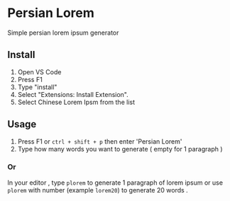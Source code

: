 # Persian Lorem

Simple persian lorem ipsum generator

## Install

1. Open VS Code
2. Press F1
3. Type "install"
4. Select "Extensions: Install Extension".
5. Select Chinese Lorem Ipsm from the list

## Usage

1. Press F1 or `ctrl + shift + p` then enter 'Persian Lorem'
2. Type how many words you want to generate ( empty for 1 paragraph )

### Or

In your editor , type `plorem` to generate 1 paragraph of lorem ipsum or use `plorem` with number (example `lorem20`) to generate 20 words .
